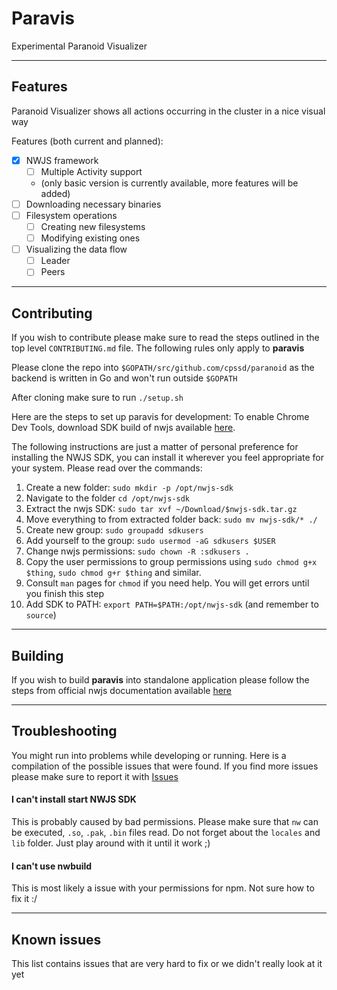 Paravis
=======
Experimental Paranoid Visualizer

---

## Features ##
Paranoid Visualizer shows all actions occurring in
the cluster in a nice visual way

Features (both current and planned):
- [x] NWJS framework
  - [ ] Multiple Activity support
  - (only basic version is currently available, more features will be added)
- [ ] Downloading necessary binaries
- [ ] Filesystem operations
  - [ ] Creating new filesystems
  - [ ] Modifying existing ones
- [ ] Visualizing the data flow
  - [ ] Leader
  - [ ] Peers

---

## Contributing ##
If you wish to contribute please make sure to read the steps outlined in the top level `CONTRIBUTING.md` file. The following rules only apply to __paravis__

Please clone the repo into `$GOPATH/src/github.com/cpssd/paranoid` as the backend is written in Go
and won't run outside `$GOPATH`

After cloning make sure to run `./setup.sh`

Here are the steps to set up paravis for development:
To enable Chrome Dev Tools, download SDK build of nwjs available [here](http://nwjs.io).


The following instructions are just a matter of personal preference for
installing the NWJS SDK, you can install it wherever you feel appropriate for
your system. Please read over the commands:

1. Create a new folder: `sudo mkdir -p /opt/nwjs-sdk`  
2. Navigate to the folder `cd /opt/nwjs-sdk`  
3. Extract the nwjs SDK: `sudo tar xvf ~/Download/$nwjs-sdk.tar.gz`  
4. Move everything to from extracted folder back: `sudo mv nwjs-sdk/* ./`  
5. Create new group: `sudo groupadd sdkusers`  
6. Add yourself to the group: `sudo usermod -aG sdkusers $USER`  
7. Change nwjs permissions: `sudo chown -R :sdkusers .`  
8. Copy the user permissions to group permissions using
`sudo chmod g+x $thing`, `sudo chmod g+r $thing` and similar.  
9. Consult `man` pages for `chmod`
if you need help. You will get errors until you finish this step  
10. Add SDK to PATH: `export PATH=$PATH:/opt/nwjs-sdk` (and remember to `source`)

---

## Building ##
If you wish to build __paravis__ into standalone application please follow the steps from official nwjs documentation available [here](http://docs.nwjs.io/en/latest/For%20Users/Package%20and%20Distribute/)

---

## Troubleshooting ##
You might run into problems while developing or running. Here is a compilation of the possible issues that were found. If you find more issues please make sure to report it with [Issues](https://github.com/cpssd/paranoid/issues)

#### I can't install start NWJS SDK ####
This is probably caused by bad permissions. Please make sure that `nw` can be executed, `.so`, `.pak`, `.bin` files read. Do not forget about the `locales` and `lib` folder. Just play around with it until it work ;)

#### I can't use nwbuild ####
This is most likely a issue with your permissions for npm. Not sure how to fix it :/

---

## Known issues ##
This list contains issues that are very hard to fix or we didn't really look at it yet

